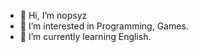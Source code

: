 - 👋 Hi, I’m nopsyz
- 👀 I’m interested in Programming, Games.
- 🌱 I’m currently learning English.
<!---
NopsyNight/NopsyNight is a ✨ special ✨ repository because its `README.md` (this file) appears on your GitHub profile.
You can click the Preview link to take a look at your changes.
--->

